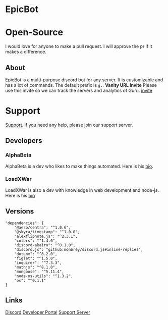 # EpicBot
# Open-Source
I would love for anyone to make a pull request. I will approve the pr if it makes a difference.
## About
EpicBot is a multi-purpose discord bot for any server. It is customizable and has a lot of commands. The default prefix is `g.`.
**Vanity URL Invite** Please use this invite so we can track the servers and analytics of Guru. [invite](https://dsc.gg/guru)
# Support
[Support](https://dsc.gg/black). If you need any help, please join our support server.
## Developers
### AlphaBeta
AlphaBeta is a dev who likes to make things automated. Here is his [bio](https://dsc.bio/alphabeta).
### LoadXWar
LoadXWar is also a dev with knowledge in web development and node-js. Here is his [bio](https://dsc.bio/loadxwar)
## Versions
```
"dependencies": {
    "@aero/centra": "^1.0.6",
    "@skyra/timestamp": "^1.0.0",
    "alexflipnote.js": "^2.3.1",
    "colors": "^1.4.0",
    "discord-akairo": "^8.1.0",
    "discord.js": "github:monbrey/discord.js#inline-replies",
    "dotenv": "^8.2.0",
    "figlet": "^1.5.0",
    "inquirer": "^7.3.3",
    "mathjs": "^8.1.0",
    "mongoose": "^5.11.4",
    "node-os-utils": "^1.3.2",
    "os": "^0.1.1"
}
```
## Links
[Discord](https://discord.com)
[Developer Portal](https://discord.com/developers)
[Support Server](https://dsc.gg/black)
